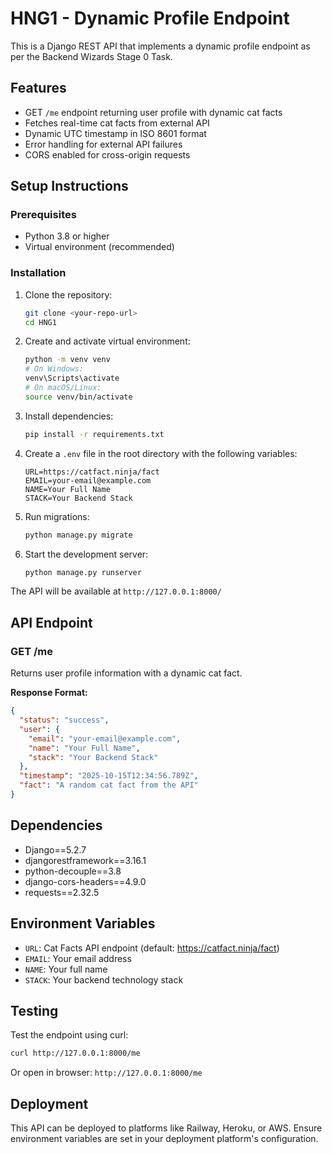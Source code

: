 # HNG1 - Dynamic Profile Endpoint

This is a Django REST API that implements a dynamic profile endpoint as per the Backend Wizards Stage 0 Task.

## Features

- GET `/me` endpoint returning user profile with dynamic cat facts
- Fetches real-time cat facts from external API
- Dynamic UTC timestamp in ISO 8601 format
- Error handling for external API failures
- CORS enabled for cross-origin requests

## Setup Instructions

### Prerequisites

- Python 3.8 or higher
- Virtual environment (recommended)

### Installation

1. Clone the repository:
   ```bash
   git clone <your-repo-url>
   cd HNG1
   ```

2. Create and activate virtual environment:
   ```bash
   python -m venv venv
   # On Windows:
   venv\Scripts\activate
   # On macOS/Linux:
   source venv/bin/activate
   ```

3. Install dependencies:
   ```bash
   pip install -r requirements.txt
   ```

4. Create a `.env` file in the root directory with the following variables:
   ```
   URL=https://catfact.ninja/fact
   EMAIL=your-email@example.com
   NAME=Your Full Name
   STACK=Your Backend Stack
   ```

5. Run migrations:
   ```bash
   python manage.py migrate
   ```

6. Start the development server:
   ```bash
   python manage.py runserver
   ```

The API will be available at `http://127.0.0.1:8000/`

## API Endpoint

### GET /me

Returns user profile information with a dynamic cat fact.

**Response Format:**
```json
{
  "status": "success",
  "user": {
    "email": "your-email@example.com",
    "name": "Your Full Name",
    "stack": "Your Backend Stack"
  },
  "timestamp": "2025-10-15T12:34:56.789Z",
  "fact": "A random cat fact from the API"
}
```

## Dependencies

- Django==5.2.7
- djangorestframework==3.16.1
- python-decouple==3.8
- django-cors-headers==4.9.0
- requests==2.32.5

## Environment Variables

- `URL`: Cat Facts API endpoint (default: https://catfact.ninja/fact)
- `EMAIL`: Your email address
- `NAME`: Your full name
- `STACK`: Your backend technology stack

## Testing

Test the endpoint using curl:
```bash
curl http://127.0.0.1:8000/me
```

Or open in browser: `http://127.0.0.1:8000/me`

## Deployment

This API can be deployed to platforms like Railway, Heroku, or AWS. Ensure environment variables are set in your deployment platform's configuration.
